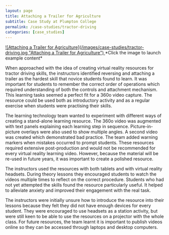 ```yaml
---
layout: page
title: Attaching a Trailer for Agriculture
subtitle: Case Study at Plumpton College
permalink: /case-studies/tractor-driving
categories: [case_studies]
---
```


<a data-fancybox href="https://vimeo.com/281305866/3c21799533">
![Attaching a Trailer for Agriculture](/images/case-studies/tractor-driving.jpg "Attaching a Trailer for Agriculture")
</a>
*Click the image to launch example content*

When approached with the idea of creating virtual reality resources for tractor driving skills, the instructors identified reversing and attaching a trailer as the hardest skill that novice students found to learn. It was important for students to remember the correct order of operations which required understanding of both the controls and attachment mechanism. This learning tasks seemed a perfect fit for a 360o video capture. The resource could be used both as introductory activity and as a regular exercise when students were practising their skills. 

The learning technology team wanted to experiment with different ways of creating a stand-alone learning resource. The 360o video was augmented with text panels explaining each learning step in sequence. Picture-in-picture overlays were also used to show multiple angles. A second video was created which demonstrated bad practice. The team added warning markers when mistakes occurred to prompt students. These resources required extensive post-production and would not be recommended for every virtual reality learning video. However, because the material will be re-used in future years, it was important to create a polished resource.

The instructors used the resources with both tablets and with virtual reality headsets. During theory lessons they encouraged students to watch the videos multiple times to reflect on the correct procedure. Students who had not yet attempted the skills found the resource particularly useful. It helped to alleviate anxiety and improved their engagement with the real task.

The instructors were initially unsure how to introduce the resource into their lessons because they felt they did not have enough devices for every student. They were encouraged to use headsets as a station activity, but were still keen to be able to use the resources on a projector with the whole class. For future resources, the team learnt it is important to publish videos online so they can be accessed through laptops and desktop computers.

